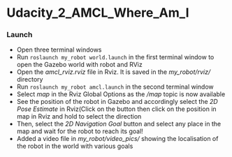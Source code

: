 # Udacity_2_AMCL_Where_Am_I

### Launch

- Open three terminal windows
- Run `roslaunch my_robot world.launch` in the first terminal window to open the Gazebo world with robot and RViz
- Open the *amcl_rviz.rviz* file in Rviz. It is saved in the *my_robot/rviz/* directory
- Run `roslaunch my_robot amcl.launch` in the second terminal window
- Select *map* in the Rviz Global Options as the */map* topic is now available
- See the position of the robot in Gazebo and accordingly select the *2D Pose Estimate* in Rviz(Click on the button then click on the position in map in Rviz and hold to select the direction
- Then, select the *2D Navigation Goal* button and select any place in the map and wait for the robot to reach its goal!
- Added a video file in *my_robot/video_pics/* showing the localisation of the robot in the world with various goals


